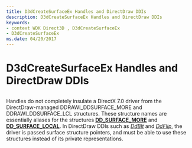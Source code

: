 ```yaml
---
title: D3dCreateSurfaceEx Handles and DirectDraw DDIs
description: D3dCreateSurfaceEx Handles and DirectDraw DDIs
keywords:
- context WDK Direct3D , D3dCreateSurfaceEx
- D3dCreateSurfaceEx
ms.date: 04/20/2017
---
```


# D3dCreateSurfaceEx Handles and DirectDraw DDIs


## <span id="ddk_d3dcreatesurfaceex_handles_and_directdraw_ddis_gg"></span><span id="DDK_D3DCREATESURFACEEX_HANDLES_AND_DIRECTDRAW_DDIS_GG"></span>


Handles do not completely insulate a DirectX 7.0 driver from the DirectDraw-managed DDRAWI\_DDSURFACE\_MORE and DDRAWI\_DDSURFACE\_LCL structures. These structure names are essentially aliases for the structures [**DD\_SURFACE\_MORE**](/windows/win32/api/ddrawint/ns-ddrawint-dd_surface_more) and [**DD\_SURFACE\_LOCAL**](/windows/win32/api/ddrawint/ns-ddrawint-dd_surface_local). In DirectDraw DDIs such as [*DdBlt*](/windows/win32/api/ddrawint/nc-ddrawint-pdd_surfcb_blt) and [*DdFlip*](/windows/win32/api/ddrawint/nc-ddrawint-pdd_surfcb_flip), the driver is passed surface structure pointers, and must be able to use these structures instead of its private representations.

 

